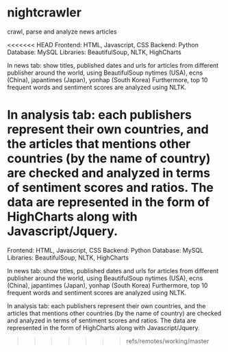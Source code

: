 # nightcrawler
crawl, parse and analyze news articles

<<<<<<< HEAD
Frontend: HTML, Javascript, CSS Backend: Python Database: MySQL Libraries: BeautifulSoup, NLTK, HighCharts

In news tab: show titles, published dates and urls for articles from different publisher around the world, using BeautifulSoup nytimes (USA), ecns (China), japantimes (Japan), yonhap (South Korea) Furthermore, top 10 frequent words and sentiment scores are analyzed using NLTK.

In analysis tab: each publishers represent their own countries, and the articles that mentions other countries (by the name of country) are checked and analyzed in terms of sentiment scores and ratios. The data are represented in the form of HighCharts along with Javascript/Jquery.
=======
Frontend: HTML, Javascript, CSS
Backend: Python 
Database: MySQL
Libraries: BeautifulSoup, NLTK, HighCharts

In news tab: show titles, published dates and urls for articles from different publisher around the world, using BeautifulSoup
nytimes (USA), ecns (China), japantimes (Japan), yonhap (South Korea)
Furthermore, top 10 frequent words and sentiment scores are analyzed using NLTK.

In analysis tab: each publishers represent their own countries, and the articles that mentions other countries (by the name of country) are checked and analyzed in terms of sentiment scores and ratios.
The data are represented in the form of HighCharts along with Javascript/Jquery.
>>>>>>> refs/remotes/working/master
